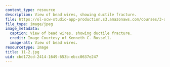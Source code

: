 ```yaml
---
content_type: resource
description: View of bead wires, showing ductile fracture.
file: https://ol-ocw-studio-app-production.s3.amazonaws.com/courses/3-a27-case-studies-in-forensic-metallurgy-fall-2007/cbd172cd24141649653bebcc0637e247_11-2.jpg
file_type: image/jpeg
image_metadata:
  caption: View of bead wires, showing ductile fracture.
  credit: Image Courtesy of Kenneth C. Russell.
  image-alt: View of bead wires.
resourcetype: Image
title: 11-2.jpg
uid: cbd172cd-2414-1649-653b-ebcc0637e247
---
```

